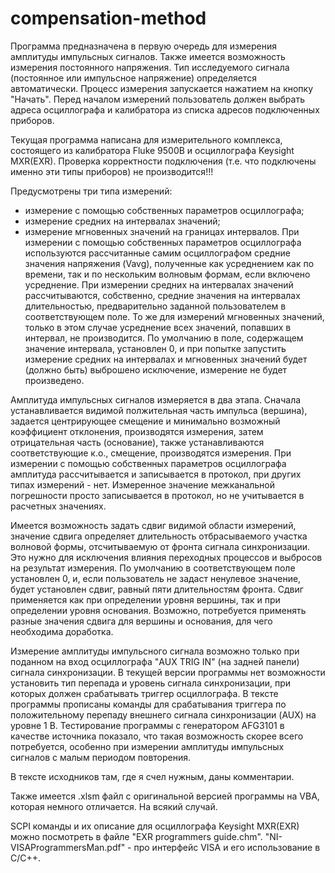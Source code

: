 # compensation-method
Программа предназначена в первую очередь для измерения амплитуды импульсных сигналов. Также имеется возможность измерения постоянного напряжения. Тип исследуемого сигнала (постоянное или импульсное напряжение) определяется автоматически. Процесс измерения запускается нажатием на кнопку "Начать". Перед началом измерений пользователь должен выбрать адреса осциллографа и калибратора из списка адресов подключенных приборов. 

Текущая программа написана для измерительного комплекса, состоящего из калибратора Fluke 9500B и осциллографа Keysight MXR(EXR). Проверка корректности подключения (т.е. что подключены именно эти типы приборов) не производится!!!

Предусмотрены три типа измерений: 
- измерение с помощью собственных параметров осциллографа;
- измерение средних на интервалах значений;
- измерение мгновенных значений на границах интервалов. 
При измерении с помощью собственных параметров осциллографа используются рассчитанные самим осциллографом средние значения напряжения (Vavg), полученные как усреднением как по времени, так и по нескольким волновым формам, если включено усреднение. При измерении средних на интервалах значений рассчитываются, собственно, средние значения на интервалах длительностью, предварительно заданной пользователем в соответствующем поле. То же для измерений мгновенных значений, только в этом случае усреднение всех значений, попавших в интервал, не производится. По умолчанию в поле, содержащем значение интервала, установлен 0, и при попытке запустить измерение средних на интервалах и мгновенных значений будет (должно быть) выброшено исключение, измерение не будет произведено.

Амплитуда импульсных сигналов измеряется в два этапа. Сначала устанавливается видимой полжительная часть импульса (вершина), задается центрирующее смещение и минимально возможный коэффициент отклонения, производятся измерения, затем отрицательная часть (основание), также устанавливаются соответствующие к.о., смещение, производятся измерения. При измерении с помощью собственных параметров осциллографа амплитуда рассчитывается и записывается в протокол, при других типах измерений - нет. Измеренное значение межканальной погрешности просто записывается в протокол, но не учитывается в расчетных значениях.

Имеется возможность задать сдвиг видимой области измерений, значение сдвига определяет длительность отбрасываемого участка волновой формы, отсчитываемую от фронта сигнала синхронизации. Это нужно для исключения влияния переходных процессов и выбросов на результат измерения. По умолчанию в соответствующем поле установлен 0, и, если пользователь не задаст ненулевое значение, будет установлен сдвиг, равный пяти длительностям фронта. Сдвиг применяется как при определении уровня вершины, так и при определении уровня основания. Возможно, потребуется применять разные значения сдвига для вершины и основания, для чего необходима доработка.

Измерение амплитуды импульсного сигнала возможно только при поданном на вход осциллографа "AUX TRIG IN" (на задней панели) сигнала синхронизации. В текущей версии программы нет возможности установить тип перепада и уровень сигнала синхронизации, при которых должен срабатывать триггер осциллографа. В тексте программы прописаны команды для срабатывания триггера по положительному перепаду внешнего сигнала синхронизации (AUX) на уровне 1 В. Тестирование программы с генератором AFG3101 в качестве источника показало, что такая возможность скорее всего потребуется, особенно при измерении амплитуды импульсных сигналов с малым периодом повторения. 

В тексте исходников там, где я счел нужным, даны комментарии.

Также имеется .xlsm файл с оригинальной версией программы на VBA, которая немного отличается. На всякий случай.

SCPI команды и их описание для осциллографа Keysight MXR(EXR) можно посмотреть в файле "EXR programmers guide.chm". "NI-VISAProgrammersMan.pdf" - про интерфейс VISA и его использование в С/С++.
